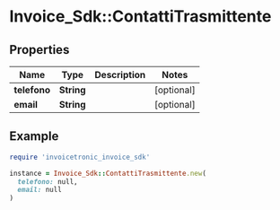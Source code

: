 # Invoice_Sdk::ContattiTrasmittente

## Properties

| Name | Type | Description | Notes |
| ---- | ---- | ----------- | ----- |
| **telefono** | **String** |  | [optional] |
| **email** | **String** |  | [optional] |

## Example

```ruby
require 'invoicetronic_invoice_sdk'

instance = Invoice_Sdk::ContattiTrasmittente.new(
  telefono: null,
  email: null
)
```

